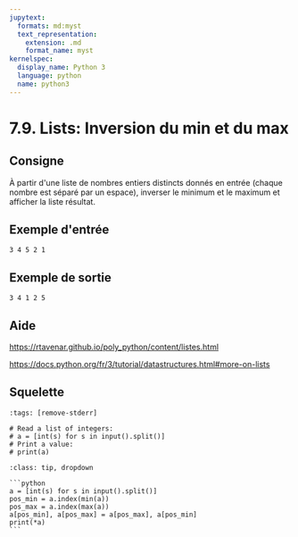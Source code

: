 ```yaml
---
jupytext:
  formats: md:myst
  text_representation:
    extension: .md
    format_name: myst
kernelspec:
  display_name: Python 3
  language: python
  name: python3
---
```


# 7.9. Lists: Inversion du min et du max

## Consigne

À partir d'une liste de nombres entiers distincts donnés en entrée (chaque nombre est séparé par un espace), inverser le minimum et le maximum et afficher la liste résultat.

## Exemple d'entrée

```
3 4 5 2 1
```

## Exemple de sortie

```
3 4 1 2 5
```

## Aide

https://rtavenar.github.io/poly_python/content/listes.html

https://docs.python.org/fr/3/tutorial/datastructures.html#more-on-lists

## Squelette

```{code-cell} python
:tags: [remove-stderr]

# Read a list of integers:
# a = [int(s) for s in input().split()]
# Print a value:
# print(a)
```

````{admonition} Cliquez ici pour voir la solution
:class: tip, dropdown

```python
a = [int(s) for s in input().split()]
pos_min = a.index(min(a))
pos_max = a.index(max(a))
a[pos_min], a[pos_max] = a[pos_max], a[pos_min]
print(*a)
```
````
